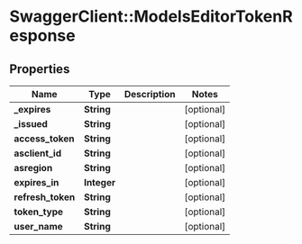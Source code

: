 # SwaggerClient::ModelsEditorTokenResponse

## Properties
Name | Type | Description | Notes
------------ | ------------- | ------------- | -------------
**_expires** | **String** |  | [optional] 
**_issued** | **String** |  | [optional] 
**access_token** | **String** |  | [optional] 
**asclient_id** | **String** |  | [optional] 
**asregion** | **String** |  | [optional] 
**expires_in** | **Integer** |  | [optional] 
**refresh_token** | **String** |  | [optional] 
**token_type** | **String** |  | [optional] 
**user_name** | **String** |  | [optional] 


